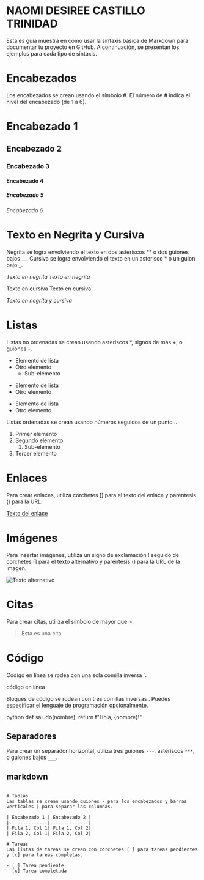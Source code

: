 # NAOMI DESIREE CASTILLO TRINIDAD 

Esta  es guía muestra en cómo usar la sintaxis básica de Markdown para documentar tu proyecto en GitHub. A continuación, se presentan los ejemplos para cada tipo de sintaxis.

# Encabezados

Los encabezados se crean usando el símbolo #. El número de # indica el nivel del encabezado (de 1 a 6).


# Encabezado 1
## Encabezado 2
### Encabezado 3
#### Encabezado 4
##### Encabezado 5
###### Encabezado 6

# Texto en Negrita y Cursiva
Negrita se logra envolviendo el texto en dos asteriscos ** o dos guiones bajos __.
Cursiva se logra envolviendo el texto en un asterisco * o un guion bajo _.

*Texto en negrita*
_Texto en negrita_

Texto en cursiva
Texto en cursiva

*Texto en negrita y cursiva*

# Listas
Listas no ordenadas se crean usando asteriscos *, signos de más +, o guiones -.

* Elemento de lista
* Otro elemento
  * Sub-elemento

+ Elemento de lista
+ Otro elemento

- Elemento de lista
- Otro elemento

Listas ordenadas se crean usando números seguidos de un punto ..

1. Primer elemento
2. Segundo elemento
   1. Sub-elemento
3. Tercer elemento

# Enlaces
Para crear enlaces, utiliza corchetes [] para el texto del enlace y paréntesis () para la URL.

[Texto del enlace](https://www.ejemplo.com)

# Imágenes
Para insertar imágenes, utiliza un signo de exclamación ! seguido de corchetes [] para el texto alternativo y paréntesis () para la URL de la imagen.

![Texto alternativo](https://www.ejemplo.com/imagen.jpg)

# Citas
Para crear citas, utiliza el símbolo de mayor que >.

> Esta es una cita.

# Código
Código en línea se rodea con una sola comilla inversa `.

código en línea

Bloques de código se rodean con tres comillas inversas . Puedes especificar el lenguaje de programación opcionalmente.

python
def saludo(nombre):
    return f"Hola, {nombre}!"


## Separadores

Para crear un separador horizontal, utiliza tres guiones `---`, asteriscos `***`, o guiones bajos `___`.

markdown
---
```

# Tablas
Las tablas se crean usando guiones - para los encabezados y barras verticales | para separar las columnas.

| Encabezado 1 | Encabezado 2 |
|--------------|--------------|
| Fila 1, Col 1| Fila 1, Col 2|
| Fila 2, Col 1| Fila 2, Col 2|

# Tareas
Las listas de tareas se crean con corchetes [ ] para tareas pendientes y [x] para tareas completas.

- [ ] Tarea pendiente
- [x] Tarea completada
